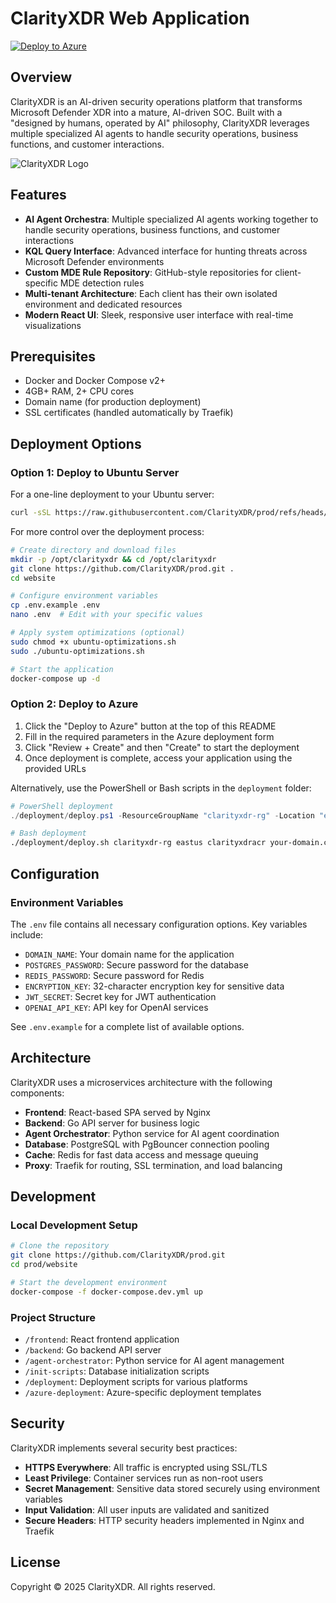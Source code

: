 # ClarityXDR Web Application

[![Deploy to Azure](https://aka.ms/deploytoazurebutton)](https://portal.azure.com/#create/Microsoft.Template/uri/https%3A%2F%2Fraw.githubusercontent.com%2FClarityXDR%2Fprod%2Frefs%2Fheads%2Fmain%2Fwebsite%2Fazure-deployment%2Fazure-container-apps-secure.json)

## Overview

ClarityXDR is an AI-driven security operations platform that transforms Microsoft Defender XDR into a mature, AI-driven SOC. Built with a "designed by humans, operated by AI" philosophy, ClarityXDR leverages multiple specialized AI agents to handle security operations, business functions, and customer interactions.

![ClarityXDR Logo](https://raw.githubusercontent.com/ClarityXDR/prod/refs/heads/main/website/brand-assets/Icon_512x512.png)

## Features

- **AI Agent Orchestra**: Multiple specialized AI agents working together to handle security operations, business functions, and customer interactions
- **KQL Query Interface**: Advanced interface for hunting threats across Microsoft Defender environments
- **Custom MDE Rule Repository**: GitHub-style repositories for client-specific MDE detection rules
- **Multi-tenant Architecture**: Each client has their own isolated environment and dedicated resources
- **Modern React UI**: Sleek, responsive user interface with real-time visualizations

## Prerequisites

- Docker and Docker Compose v2+
- 4GB+ RAM, 2+ CPU cores
- Domain name (for production deployment)
- SSL certificates (handled automatically by Traefik)

## Deployment Options

### Option 1: Deploy to Ubuntu Server

For a one-line deployment to your Ubuntu server:

```bash
curl -sSL https://raw.githubusercontent.com/ClarityXDR/prod/refs/heads/main/website/deployment/deploy-ubuntu.sh | sudo bash
```

For more control over the deployment process:

```bash
# Create directory and download files
mkdir -p /opt/clarityxdr && cd /opt/clarityxdr
git clone https://github.com/ClarityXDR/prod.git .
cd website

# Configure environment variables
cp .env.example .env
nano .env  # Edit with your specific values

# Apply system optimizations (optional)
sudo chmod +x ubuntu-optimizations.sh
sudo ./ubuntu-optimizations.sh

# Start the application
docker-compose up -d
```

### Option 2: Deploy to Azure

1. Click the "Deploy to Azure" button at the top of this README
2. Fill in the required parameters in the Azure deployment form
3. Click "Review + Create" and then "Create" to start the deployment
4. Once deployment is complete, access your application using the provided URLs

Alternatively, use the PowerShell or Bash scripts in the `deployment` folder:

```powershell
# PowerShell deployment
./deployment/deploy.ps1 -ResourceGroupName "clarityxdr-rg" -Location "eastus" -ContainerRegistryName "clarityxdracr" -DomainName "your-domain.com"
```

```bash
# Bash deployment
./deployment/deploy.sh clarityxdr-rg eastus clarityxdracr your-domain.com
```

## Configuration

### Environment Variables

The `.env` file contains all necessary configuration options. Key variables include:

- `DOMAIN_NAME`: Your domain name for the application
- `POSTGRES_PASSWORD`: Secure password for the database
- `REDIS_PASSWORD`: Secure password for Redis
- `ENCRYPTION_KEY`: 32-character encryption key for sensitive data
- `JWT_SECRET`: Secret key for JWT authentication
- `OPENAI_API_KEY`: API key for OpenAI services

See `.env.example` for a complete list of available options.

## Architecture

ClarityXDR uses a microservices architecture with the following components:

- **Frontend**: React-based SPA served by Nginx
- **Backend**: Go API server for business logic
- **Agent Orchestrator**: Python service for AI agent coordination
- **Database**: PostgreSQL with PgBouncer connection pooling
- **Cache**: Redis for fast data access and message queuing
- **Proxy**: Traefik for routing, SSL termination, and load balancing

## Development

### Local Development Setup

```bash
# Clone the repository
git clone https://github.com/ClarityXDR/prod.git
cd prod/website

# Start the development environment
docker-compose -f docker-compose.dev.yml up
```

### Project Structure

- `/frontend`: React frontend application
- `/backend`: Go backend API server
- `/agent-orchestrator`: Python service for AI agent management
- `/init-scripts`: Database initialization scripts
- `/deployment`: Deployment scripts for various platforms
- `/azure-deployment`: Azure-specific deployment templates

## Security

ClarityXDR implements several security best practices:

- **HTTPS Everywhere**: All traffic is encrypted using SSL/TLS
- **Least Privilege**: Container services run as non-root users
- **Secret Management**: Sensitive data stored securely using environment variables
- **Input Validation**: All user inputs are validated and sanitized
- **Secure Headers**: HTTP security headers implemented in Nginx and Traefik

## License

Copyright © 2025 ClarityXDR. All rights reserved.
